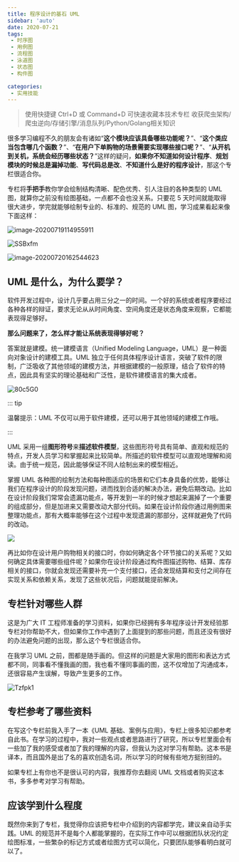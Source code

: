 ```yaml
---
title: 程序设计的基石 UML
sidebar: 'auto'
date: 2020-07-21
tags:
 - 时序图
 - 用例图
 - 流程图
 - 泳道图
 - 状态图
 - 构件图

categories:
 - 实用技能
---
```


> 使用快捷键 Ctrl+D 或 Command+D 可快速收藏本技术专栏 收获爬虫架构/爬虫逆向/存储引擎/消息队列/Python/Golang相关知识



很多学习编程不久的朋友会有诸如“**这个模块应该具备哪些功能呢？**”、“**这个类应当包含哪几个函数？**”、“**在用户下单购物的场景需要实现哪些接口呢？**”、“**从开机到关机，系统会经历哪些状态？**”这样的疑问，**如果你不知道如何设计程序**、**规划模块的时候总是漏掉功能**、**写代码总是改**、**不知道什么是好的程序设计**，那这个专栏很适合你。

专栏将**手把手**教你学会绘制结构清晰、配色优秀、引人注目的各种类型的 UML 图，就算你之前没有绘图基础，一点都不会也没关系。只要花 5 天时间就能取得很大进步，学完就能够绘制专业的、标准的、规范的 UML 图，学习成果看起来像下面这样：

![image-20200719114955911](https://img.weishidong.com/image-20200719114955911.png)



![SSBxfm](https://img.weishidong.com/image-20200720163103690.png)

![image-20200720162544623](https://img.weishidong.com/image-20200719155833815.png)



## UML 是什么，为什么要学？

软件开发过程中，设计几乎要占用三分之一的时间。一个好的系统或者程序要经过各种各样的辩证，要求无论从从时间角度、空间角度还是状态角度来观察，它都能表现得足够好。

**那么问题来了，怎么样才能让系统表现得够好呢？**

答案就是建模。统一建模语言（Unified Modeling Language，UML）是一种面向对象设计的建模工具。UML 独立于任何具体程序设计语言，突破了软件的限制，广泛吸收了其他领域的建模方法，并根据建模的一般原理，结合了软件的特点，因此具有坚实的理论基础和广泛性，是软件建模语言的集大成者。

![80c5G0](https://img.weishidong.com/80c5G0.jpg)

::: tip

温馨提示：UML 不仅可以用于软件建模，还可以用于其他领域的建模工作哦。

:::

UML 采用一组**图形符号**来**描述软件模型**，这些图形符号具有简单、直观和规范的特点，开发人员学习和掌握起来比较简单。所描述的软件模型可以直观地理解和阅读。由于统一规范，因此能够保证不同人绘制出来的模型相近。

掌握 UML 各种图的绘制方法和每种图适应的场景和它们本身具备的优势，能够让我们在程序设计的阶段发现问题，进而找到合适的解决办法，避免后期改动。比如在设计阶段我们常常会遗漏功能点，等开发到一半的时候才想起来漏掉了一个重要的组成部分，但是加进来又需要改动大部分代码。如果在设计阶段你通过用例图来整理功能点，那有大概率能够在这个过程中发现遗漏的那部分，这样就避免了代码的改动。

![](https://img.weishidong.com/image-20200720133138539.png)

再比如你在设计用户购物相关的接口时，你如何确定各个环节接口的关系呢？又如何确定具体需要哪些组件呢？如果你在设计阶段通过构件图描述购物、结算、库存相关的接口，你就会发现还需要补充一个支付接口，还会发现结算和支付之间存在实现关系和依赖关系，发现了这些状况后，问题就能提前解决。



## 专栏针对哪些人群

这是为广大 IT 工程师准备的学习资料，如果你已经拥有多年程序设计开发经验那专栏对你帮助不大，但如果你工作中遇到了上面提到的那些问题，而且还没有很好的办法避免问题的出现，那么这个专栏很适合你。

在我学习 UML 之前，图都是随手画的。但这样的问题是大家用的图形和表达方式都不同，同事看不懂我画的图，我也看不懂同事画的图，这不仅增加了沟通成本，还很容易产生误解，导致产生更多的工作。

![Tzfpk1](https://img.weishidong.com/Tzfpk1.jpg)



## 专栏参考了哪些资料

在写这个专栏前我入手了一本《UML 基础、案例与应用》，专栏上很多知识都参考自此书。在学习的过程中，我对一些观点或者思路进行了研究，所以专栏里面会有一些加了我的感受或者加了我的理解的内容，但我认为这对学习有帮助。这本书是译本，而且国外是出了名的喜欢创造名词，所以学习的时候有些地方挺别扭的。

如果专栏上有你也不是很认可的内容，我推荐你去翻阅 UML 文档或者购买这本书，多多参考对学习有帮助。



## 应该学到什么程度

既然你来到了专栏，我觉得你应该把专栏中介绍到的内容都学完，建议亲自动手实践。UML 的规范并不是每个人都能掌握的，在实际工作中可以根据团队状况约定绘图标准，一些繁杂的标记方式或者绘图方式可以简化，只要团队能够看明白就可以了。

